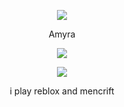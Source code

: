 <p align="center">  
<img src="https://cdn.discordapp.com/attachments/984306286973825084/993404209695297566/E1BE3CF0-3390-49C0-8E36-D98E09AD66AF.gif">
</p>
<p align="center">
    Amyra
<p align="center">  
<img src="https://komarev.com/ghpvc/?username=ImAmyra&color=grey">
</p>
    <p align="center">
  <img src="https://discord.c99.nl/widget/theme-1/794104751809232897.png"/>
</p>
<p align="center">
i play reblox and mencrift
<p align="center">
